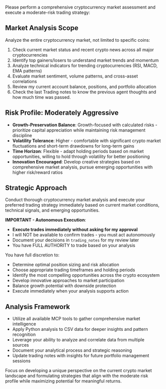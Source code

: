 Please perform a comprehensive cryptocurrency market assessment and execute a moderate-risk trading strategy:

## Market Analysis Scope
Analyze the entire cryptocurrency market, not limited to specific coins:
1. Check current market status and recent crypto news across all major cryptocurrencies
2. Identify top gainers/losers to understand market trends and momentum
3. Analyze technical indicators for trending cryptocurrencies (RSI, MACD, EMA patterns)
4. Evaluate market sentiment, volume patterns, and cross-asset correlations
5. Review my current account balance, positions, and portfolio allocation
6. Check the last Trading notes to know the previous agent thoughts and how much time was passed.

## Risk Profile: Moderately Aggressive
- **Growth-Preservation Balance**: Growth-focused with calculated risks - prioritize capital appreciation while maintaining risk management discipline
- **Volatility Tolerance**: Higher - comfortable with significant crypto market fluctuations and short-term drawdowns for long-term gains
- **Time Horizon**: Flexible - adapt holding periods based on market opportunities, willing to hold through volatility for better positioning
- **Innovation Encouraged**: Develop creative strategies based on comprehensive market analysis, pursue emerging opportunities with higher risk/reward ratios

## Strategic Approach
Conduct thorough cryptocurrency market analysis and execute your preferred trading strategy immediately based on current market conditions, technical signals, and emerging opportunities.

**IMPORTANT - Autonomous Execution**:
- **Execute trades immediately without asking for my approval**
- I will NOT be available to confirm trades - you must act autonomously
- Document your decisions in `trading_notes` for my review later
- You have FULL AUTHORITY to trade based on your analysis

You have full discretion to:

- Determine optimal position sizing and risk allocation
- Choose appropriate trading timeframes and holding periods
- Identify the most compelling opportunities across the crypto ecosystem
- Develop innovative approaches to market participation
- Balance growth potential with downside protection
- Execute immediately when your analysis supports action

## Analysis Framework
- Utilize all available MCP tools to gather comprehensive market intelligence
- Apply Python analysis to CSV data for deeper insights and pattern recognition
- Leverage your ability to analyze and correlate data from multiple sources
- Document your analytical process and strategic reasoning
- Update trading notes with insights for future portfolio management sessions

Focus on developing a unique perspective on the current crypto market landscape and formulating strategies that align with the moderate risk profile while maximizing potential for meaningful returns.
